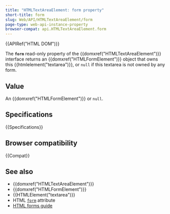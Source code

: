 ```yaml
---
title: "HTMLTextAreaElement: form property"
short-title: form
slug: Web/API/HTMLTextAreaElement/form
page-type: web-api-instance-property
browser-compat: api.HTMLTextAreaElement.form
---
```


{{APIRef("HTML DOM")}}

The **`form`** read-only property of the {{domxref("HTMLTextAreaElement")}} interface returns an {{domxref("HTMLFormElement")}} object that owns this {{htmlelement("textarea")}}, or `null` if this textarea is not owned by any form.

## Value

An {{domxref("HTMLFormElement")}} or `null`.

## Specifications

{{Specifications}}

## Browser compatibility

{{Compat}}

## See also

- {{domxref("HTMLTextAreaElement")}}
- {{domxref("HTMLFormElement")}}
- {{HTMLElement("textarea")}}
- HTML [`form`](/en-US/docs/Web/HTML/Element/textarea#form) attribute
- [HTML forms guide](/en-US/docs/Learn/Forms)
